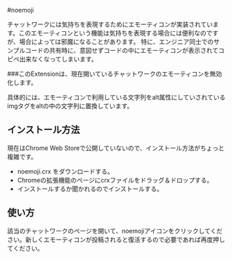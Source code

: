 #noemoji

チャットワークには気持ちを表現するためにエモーティコンが実装されています。このエモーティコンという機能は気持ちを表現する場合には便利なのですが、場合によっては邪魔になることがあります。
特に、エンジニア同士でのサンプルコードの共有時に、意図せずコードの中にエモーティコンが表示されてコピペ出来なくなってしまいます。


###このExtensionは、現在開いているチャットワークのエモーティコンを無効化します。

具体的には、エモーティコンで利用している文字列をalt属性にしていされているimgタグをaltの中の文字列に置換しています。

## インストール方法

現在はChrome Web Storeで公開していないので、インストール方法がちょっと複雑です。

* noemoji.crx をダウンロードする。
* Chromeの拡張機能のページにcrxファイルをドラッグ＆ドロップする。
* インストールするか聞かれるのでインストールする。


## 使い方

該当のチャットワークのページを開いて、noemojiアイコンをクリックしてください。新しくエモーティコンが投稿されると復活するので必要であれば再度押してください。
